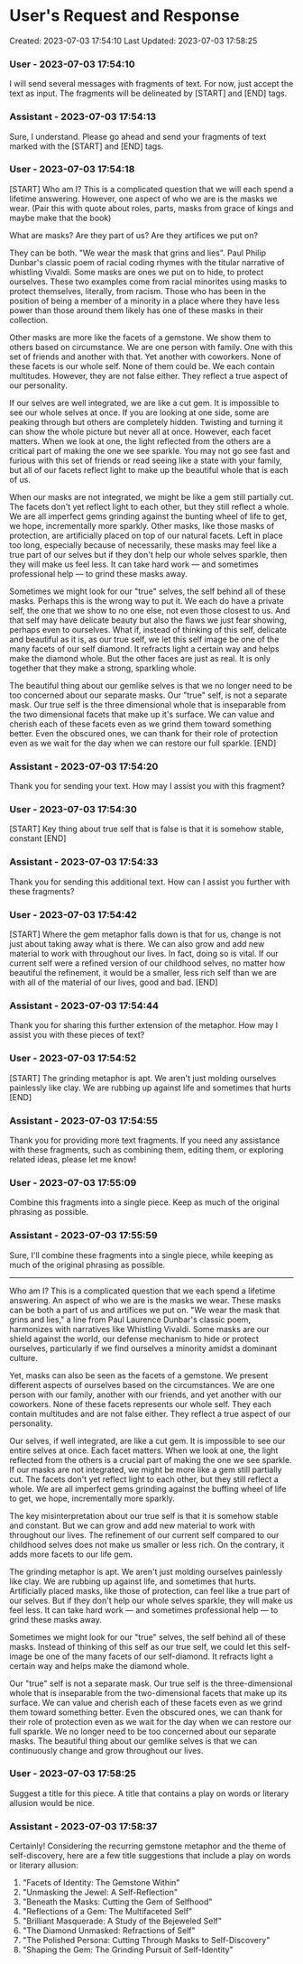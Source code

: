 # User's Request and Response

Created: 2023-07-03 17:54:10
Last Updated: 2023-07-03 17:58:25

### User - 2023-07-03 17:54:10

I will send several messages with fragments of text. For now, just accept the text as input. The fragments will be delineated by [START] and [END] tags.

### Assistant - 2023-07-03 17:54:13

Sure, I understand. Please go ahead and send your fragments of text marked with the [START] and [END] tags.

### User - 2023-07-03 17:54:18

[START]
Who am I? This is a complicated question that we will each spend a lifetime answering. However, one aspect of who we are is the masks we wear. (Pair this with quote about roles, parts, masks from grace of kings and maybe make that the book)

What are masks? Are they part of us? Are they artifices we put on?

They can be both. "We wear the mask that grins and lies". Paul Philip Dunbar's classic poem of racial coding rhymes with the titular narrative of whistling Vivaldi. Some masks are ones we put on to hide, to protect ourselves. These two examples come from racial minorites using masks to protect themselves, literally, from racism. Those who has been in the position of being a member of a minority in a place where they have less power than those around them likely has one of these masks in their collection.

Other masks are more like the facets of a gemstone. We show them to others based on circumstance. We are one person with family. One with this set of friends and another with that. Yet another with coworkers. None of these facets is our whole self. None of them could be. We each contain multitudes. However, they are not false either. They reflect a true aspect of our personality.

If our selves are well integrated, we are like a cut gem. It is impossible to see our whole selves at once. If you are looking at one side, some are peaking through but others are completely hidden. Twisting and turning it can show the whole picture but never all at once. However, each facet matters. When we look at one, the light reflected from the others are a critical part of making the one we see sparkle. You may not go see fast and furious with this set of friends or read seeing like a state with your family, but all of our facets reflect light to make up the beautiful whole that is each of us.

When our masks are not integrated, we might be like a gem still partially cut. The facets don't yet reflect light to each other, but they still reflect a whole. We are all imperfect gems grinding against the bunting wheel of life to get, we hope, incrementally more sparkly. Other masks, like those masks of protection, are artificially placed on top of our natural facets. Left in place too long, especially because of necessarily, these masks may feel like a true part of our selves but if they don't help our whole selves sparkle, then they will make us feel less. It can take hard work — and sometimes professional help — to grind these masks away.

Sometimes we might look for our "true" selves, the self behind all of these masks. Perhaps this is the wrong way to put it. We each do have a private self, the one that we show to no one else, not even those closest to us. And that self may have delicate beauty but also the flaws we just fear showing, perhaps even to ourselves. What if, instead of thinking of this self, delicate and beautiful as it is, as our true self, we let this self image be one of the many facets of our self diamond. It refracts light a certain way and helps make the diamond whole. But the other faces are just as real. It is only together that they make a strong, sparkling whole.

The beautiful thing about our gemlike selves is that we no longer need to be too concerned about our separate masks. Our "true" self, is not a separate mask. Our true self is the three dimensional whole that is inseparable from the two dimensional facets that make up it's surface. We can value and cherish each of these facets even as we grind them toward something better. Even the obscured ones, we can thank for their role of protection even as we wait for the day when we can restore our full sparkle.
[END]

### Assistant - 2023-07-03 17:54:20

Thank you for sending your text. How may I assist you with this fragment?

### User - 2023-07-03 17:54:30

[START]
Key thing about true self that is false is that it is somehow stable, constant
[END]

### Assistant - 2023-07-03 17:54:33

Thank you for sending this additional text. How can I assist you further with these fragments?

### User - 2023-07-03 17:54:42

[START]
Where the gem metaphor falls down is that for us, change is not just about taking away what is there. We can also grow and add new material to work with throughout our lives. In fact, doing so is vital. If our current self were a refined version of our childhood selves, no matter how beautiful the refinement, it would be a smaller, less rich self than we are with all of the material of our lives, good and bad.
[END]

### Assistant - 2023-07-03 17:54:44

Thank you for sharing this further extension of the metaphor. How may I assist you with these pieces of text?

### User - 2023-07-03 17:54:52

[START]
The grinding metaphor is apt. We aren't just molding ourselves painlessly like clay. We are rubbing up against life and sometimes that hurts
[END]

### Assistant - 2023-07-03 17:54:55

Thank you for providing more text fragments. If you need any assistance with these fragments, such as combining them, editing them, or exploring related ideas, please let me know!

### User - 2023-07-03 17:55:09

Combine this fragments into a single piece. Keep as much of the original phrasing as possible.

### Assistant - 2023-07-03 17:55:59

Sure, I'll combine these fragments into a single piece, while keeping as much of the original phrasing as possible.

---

Who am I? This is a complicated question that we each spend a lifetime answering. An aspect of who we are is the masks we wear. These masks can be both a part of us and artifices we put on. "We wear the mask that grins and lies," a line from Paul Laurence Dunbar's classic poem, harmonizes with narratives like Whistling Vivaldi. Some masks are our shield against the world, our defense mechanism to hide or protect ourselves, particularly if we find ourselves a minority amidst a dominant culture.

Yet, masks can also be seen as the facets of a gemstone. We present different aspects of ourselves based on the circumstances. We are one person with our family, another with our friends, and yet another with our coworkers. None of these facets represents our whole self. They each contain multitudes and are not false either. They reflect a true aspect of our personality.

Our selves, if well integrated, are like a cut gem. It is impossible to see our entire selves at once. Each facet matters. When we look at one, the light reflected from the others is a crucial part of making the one we see sparkle. If our masks are not integrated, we might be more like a gem still partially cut. The facets don't yet reflect light to each other, but they still reflect a whole. We are all imperfect gems grinding against the buffing wheel of life to get, we hope, incrementally more sparkly.

The key misinterpretation about our true self is that it is somehow stable and constant. But we can grow and add new material to work with throughout our lives. The refinement of our current self compared to our childhood selves does not make us smaller or less rich. On the contrary, it adds more facets to our life gem.

The grinding metaphor is apt. We aren't just molding ourselves painlessly like clay. We are rubbing up against life, and sometimes that hurts. Artificially placed masks, like those of protection, can feel like a true part of our selves. But if they don't help our whole selves sparkle, they will make us feel less. It can take hard work — and sometimes professional help — to grind these masks away.

Sometimes we might look for our "true" selves, the self behind all of these masks. Instead of thinking of this self as our true self, we could let this self-image be one of the many facets of our self-diamond. It refracts light a certain way and helps make the diamond whole.

Our "true" self is not a separate mask. Our true self is the three-dimensional whole that is inseparable from the two-dimensional facets that make up its surface. We can value and cherish each of these facets even as we grind them toward something better. Even the obscured ones, we can thank for their role of protection even as we wait for the day when we can restore our full sparkle. We no longer need to be too concerned about our separate masks. The beautiful thing about our gemlike selves is that we can continuously change and grow throughout our lives.

### User - 2023-07-03 17:58:25

Suggest a title for this piece. A title that contains a play on words or literary allusion would be nice.

### Assistant - 2023-07-03 17:58:37

Certainly! Considering the recurring gemstone metaphor and the theme of self-discovery, here are a few title suggestions that include a play on words or literary allusion:

1. "Facets of Identity: The Gemstone Within"
2. "Unmasking the Jewel: A Self-Reflection"
3. "Beneath the Masks: Cutting the Gem of Selfhood"
4. "Reflections of a Gem: The Multifaceted Self"
5. "Brilliant Masquerade: A Study of the Bejeweled Self"
6. "The Diamond Unmasked: Refractions of Self"
7. "The Polished Persona: Cutting Through Masks to Self-Discovery"
8. "Shaping the Gem: The Grinding Pursuit of Self-Identity"

